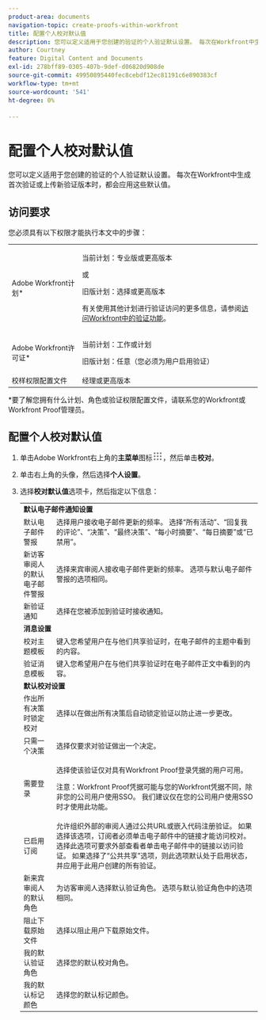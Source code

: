 ```yaml
---
product-area: documents
navigation-topic: create-proofs-within-workfront
title: 配置个人校对默认值
description: 您可以定义适用于您创建的验证的个人验证默认设置。 每次在Workfront中生成首次验证或上传新验证版本时，都会应用这些默认值。
author: Courtney
feature: Digital Content and Documents
exl-id: 278bff89-0305-407b-9def-d06820d908de
source-git-commit: 49950895440fec8cebdf12ec81191c6e890383cf
workflow-type: tm+mt
source-wordcount: '541'
ht-degree: 0%

---
```


# 配置个人校对默认值

您可以定义适用于您创建的验证的个人验证默认设置。 每次在Workfront中生成首次验证或上传新验证版本时，都会应用这些默认值。

## 访问要求

您必须具有以下权限才能执行本文中的步骤：

<table style="table-layout:auto"> 
 <col> 
 <col> 
 <tbody> 
  <tr> 
   <td role="rowheader">Adobe Workfront计划*</td> 
   <td> <p>当前计划：专业版或更高版本</p> <p>或</p> <p>旧版计划：选择或更高版本</p> <p>有关使用其他计划进行验证访问的更多信息，请参阅<a href="/help/quicksilver/administration-and-setup/manage-workfront/configure-proofing/access-to-proofing-functionality.md" class="MCXref xref">访问Workfront中的验证功能</a>。</p> </td> 
  </tr> 
  <tr> 
   <td role="rowheader">Adobe Workfront许可证*</td> 
   <td> <p>当前计划：工作或计划</p> <p>旧版计划：任意（您必须为用户启用验证）</p> </td> 
  </tr> 
  <tr> 
   <td role="rowheader">校样权限配置文件 </td> 
   <td>经理或更高版本</td> 
  </tr> 
 </tbody> 
</table>

&#42;要了解您拥有什么计划、角色或验证权限配置文件，请联系您的Workfront或Workfront Proof管理员。

## 配置个人校对默认值

1. 单击Adobe Workfront右上角的&#x200B;**主菜单**&#x200B;图标![](assets/main-menu-icon.png)，然后单击&#x200B;**校对**。

1. 单击右上角的头像，然后选择&#x200B;**个人设置**。
1. 选择&#x200B;**校对默认值**&#x200B;选项卡，然后指定以下信息：

   <table style="table-layout:auto"> 
    <col> 
    <col> 
    <tbody> 
     <tr> 
      <td colspan="2"><strong>默认电子邮件通知设置</strong> </td> 
     </tr> 
     <tr> 
      <td>默认电子邮件警报</td> 
      <td>选择用户接收电子邮件更新的频率。 选择“所有活动”、“回复我的评论”、“决策”、“最终决策”、“每小时摘要”、“每日摘要”或“已禁用”。</td> 
     </tr> 
     <tr> 
      <td>新访客审阅人的默认电子邮件警报</td> 
      <td>选择来宾审阅人接收电子邮件更新的频率。 选项与默认电子邮件警报的选项相同。</td> 
     </tr> 
     <tr> 
      <td>新验证通知</td> 
      <td>选择在您被添加到验证时接收通知。</td> 
     </tr> 
     <tr> 
      <td colspan="2"><strong>消息设置</strong> </td> 
     </tr> 
     <tr> 
      <td>校对主题模板</td> 
      <td>键入您希望用户在与他们共享验证时，在电子邮件的主题中看到的内容。</td> 
     </tr> 
     <tr> 
      <td>验证消息模板</td> 
      <td>键入您希望用户在与他们共享验证时在电子邮件正文中看到的内容。</td> 
     </tr> 
     <tr> 
      <td colspan="2"><strong>默认校对设置</strong> </td> 
     </tr> 
     <tr> 
      <td>作出所有决策时锁定校对</td> 
      <td>选择以在做出所有决策后自动锁定验证以防止进一步更改。</td> 
     </tr> 
     <tr> 
      <td>只需一个决策</td> 
      <td>选择仅要求对验证做出一个决定。</td> 
     </tr> 
     <tr> 
      <td>需要登录</td> 
      <td> <p>选择使该验证仅对具有Workfront Proof登录凭据的用户可用。</p> <p>注意：Workfront Proof凭据可能与您的Workfront凭据不同，除非您的公司用户使用SSO。 我们建议仅在您的公司用户使用SSO时才使用此功能。</p> </td> 
     </tr> 
     <tr> 
      <td>已启用订阅</td> 
      <td>允许组织外部的审阅人通过公共URL或嵌入代码注册验证。 如果选择该选项，订阅者必须单击电子邮件中的链接才能访问校对。 选择此选项可要求外部查看者单击电子邮件中的链接以访问验证。 如果选择了“公共共享”选项，则此选项默认处于启用状态，并应用于此用户创建的所有验证。 </td> 
     </tr> 
     <tr> 
      <td>新来宾审阅人的默认角色</td> 
      <td>为访客审阅人选择默认验证角色。 选项与默认验证角色中的选项相同。</td> 
     </tr> 
     <tr> 
      <td>阻止下载原始文件</td> 
      <td>选择以阻止用户下载原始文件。 </td> 
     </tr> 
     <tr> 
      <td>我的默认验证角色</td> 
      <td>选择您的默认校对角色。 </td> 
     </tr> 
     <tr> 
      <td>我的默认标记颜色</td> 
      <td>选择您的默认标记颜色。 </td> 
     </tr> 
    </tbody> 
   </table>
